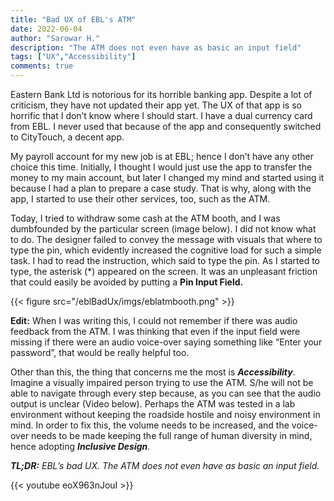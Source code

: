 ```yaml
---
title: "Bad UX of EBL's ATM"
date: 2022-06-04
author: "Sarowar H."
description: "The ATM does not even have as basic an input field"
tags: ["UX","Accessibility"]
comments: true
---
```


Eastern Bank Ltd is notorious for its horrible banking app. Despite a lot of criticism, they have not updated their app yet. The UX of that app is so horrific that I don’t know where I should start. I have a dual currency card from EBL. I never used that because of the app and consequently switched to CityTouch, a decent app.​<br>

My payroll account for my new job is at EBL; hence I don’t have any other choice this time. Initially, I thought I would just use the app to transfer the money to my main account, but later I changed my mind and started using it because I had a plan to prepare a case study. That is why, along with the app, I started to use their other services, too, such as the ATM. <br>

Today, I tried to withdraw some cash at the ATM booth, and I was dumbfounded by the particular screen (image below). I did not know what to do. The designer failed to convey the message with visuals that where to type the pin, which evidently increased the cognitive load for such a simple task. I had to read the instruction, which said to type the pin. As I started to type, the asterisk (*) appeared on the screen. It was an unpleasant friction that could easily be avoided by putting a **Pin Input Field.** <br>

{{< figure src="/eblBadUx/imgs/eblatmbooth.png" >}}

**Edit:** When I was writing this, I could not remember if there was audio feedback from the ATM. I was thinking that even if the input field were missing if there were an audio voice-over saying something like “Enter your password”, that would be really helpful too. 

Other than this, the thing that concerns me the most is ***Accessibility***. Imagine a visually impaired person trying to use the ATM. S/he will not be able to navigate through every step because, as you can see that the audio output is unclear (Video below). Perhaps the ATM was tested in a lab environment without keeping the roadside hostile and noisy environment in mind. In order to fix this, the volume needs to be increased, and the voice-over needs to be made keeping the full range of human diversity in mind, hence adopting ***Inclusive Design***. 

***TL;DR:** EBL’s bad UX. The ATM does not even have as basic an input field.*<br>

{{< youtube eoX963nJouI >}}
